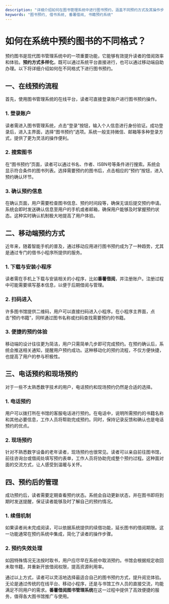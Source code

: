 ```yaml
---
description: "详细介绍如何在图书管理系统中进行图书预约，涵盖不同预约方式及其操作步骤。"
keywords: "图书预约, 借书系统, 番薯借阅, 书籍预约系统"
---
```

# 如何在系统中预约图书的不同格式？

预约图书是现代图书管理系统中的一项重要功能，它能够有效提升读者的借阅效率和体验。**预约方式多样化**，既可以通过系统平台直接进行，也可以通过移动端自助办理。以下将详细介绍如何在不同格式下进行图书预约。

## 一、在线预约流程

首先，使用图书管理系统的在线平台，读者可直接登录账户进行图书预约操作。

### 1. 登录账户

读者需进入图书管理系统，点击“登录”按钮，输入个人信息进行身份验证。成功登录后，进入主界面，选择“图书预约”选项。系统一般支持微信、邮箱等多种登录方式，提供了更为灵活的操作便利。

### 2. 搜索图书

在“图书预约”页面，读者可以通过书名、作者、ISBN号等条件进行搜索。系统会显示符合条件的图书列表。选择需要预约的图书后，点击相应的“预约”按钮，进入预约确认环节。

### 3. 确认预约信息

在确认页面，用户需要检查图书信息、预约时间段等，确保无误后提交预约申请。系统会即时发送确认信息至用户的手机或者邮箱，确保用户能够及时掌握预约状态。这种实时确认机制极大地提高了用户体验。

## 二、移动端预约方式

近年来，随着智能手机的普及，通过移动应用进行图书预约成为了一种趋势，尤其是通过专门的借书小程序所提供的服务。

### 1. 下载与安装小程序

读者需在手机上下载与安装相关的小程序，比如**番薯借阅**，并注册账户。注册过程中可能需要填写基本信息，以便于后期借阅与管理。

### 2. 扫码进入

许多图书馆提供二维码，用户可以直接扫码进入小程序。在小程序主界面，点击“预约书籍”，同样通过图书名称或扫码查找需要预约的书籍。

### 3. 便捷的预约体验

移动端的设计往往更为简洁，用户只需简单几步即可完成预约。在预约确认后，系统会推送相关通知，提醒用户预约成功。这种移动化的预约流程，不仅方便快捷，也提高了用户的参与积极性。

## 三、电话预约和现场预约

对于一些不太熟悉数字技术的用户，电话预约和现场预约仍然是合适的选择。

### 1. 电话预约

用户可以拨打所在书馆的客服电话进行预约。在电话中，说明所需预约的书籍名称和其他必要信息，工作人员将帮助完成预约。同时，保持记录反馈和确认也是电话预约的优点。

### 2. 现场预约

针对不熟悉数字设备的老年读者，现场预约也很常见。读者可以亲自前往图书馆，前往咨询台或借阅处填写预约表单，工作人员将协助完成整个预约过程。这种面对面的交流方式，让人感受到温暖与关怀。

## 四、预约后的管理

成功预约后，读者需要定期查看预约状态。系统会自动更新状态，并在图书即将到期时发送提醒，保证读者能够及时了解自己的预约情况。

### 1. 续借机制

如果读者尚未完成阅读，可以依据系统提供的续借功能，延长图书的借阅期限。这一功能通常在预约系统中集成，简化了读者的操作步骤。

### 2. 预约失效处理

如因特殊情况无法按时取书，用户应尽早在系统中取消预约。书馆会根据规定收回未取书籍，并重新开放借阅权限，提高资源利用率。

通过以上方式，读者可以灵活地选择最适合自己的图书预约方式，提升阅览体验。无论是通过传统的在线平台、移动小程序，还是与书馆工作人员的直接交流，均能满足不同用户的需求。**番薯借阅图书管理系统**在这一过程中提供了高效便捷的服务，值得各大图书馆推广与使用。
